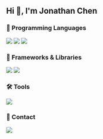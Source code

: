 ## Hi 👋, I'm Jonathan Chen 

### 📔 Programming Languages
<p>
<!--   <img src="https://img.shields.io/badge/Python-3776AB?style=for-the-badge&logo=python&logoColor=white" /> -->
  <img src="https://img.shields.io/badge/HTML5-E34F26?style=for-the-badge&logo=html5&logoColor=white" />
  <img src="https://img.shields.io/badge/CSS3-1572B6?style=for-the-badge&logo=css3&logoColor=white" />
  <img src="https://img.shields.io/badge/JavaScript-323330?style=for-the-badge&logo=javascript&logoColor=F7DF1E" />
<!--   <img src="https://img.shields.io/badge/TypeScript-007ACC?style=for-the-badge&logo=typescript&logoColor=white" /> -->
<!--   <img src="https://img.shields.io/badge/C-00599C?style=for-the-badge&logo=c&logoColor=white" /> -->
<!--   <img src="https://img.shields.io/badge/C%2B%2B-00599C?style=for-the-badge&logo=c%2B%2B&logoColor=white" /> -->
<!--   <img src="https://img.shields.io/badge/C%23-239120?style=for-the-badge&logo=c-sharp&logoColor=white" /> -->
<!--   <img src="https://img.shields.io/badge/Java-ED8B00?style=for-the-badge&logo=java&logoColor=white" /> -->
<!--   <img src="https://img.shields.io/badge/PHP-777BB4?style=for-the-badge&logo=php&logoColor=white" /> -->
<!--   <img src="https://img.shields.io/badge/Swift-FA7343?style=for-the-badge&logo=swift&logoColor=white" /> -->
<!--   <img src="https://img.shields.io/badge/Go-00ADD8?style=for-the-badge&logo=go&logoColor=white" /> -->
<!--   <img src="https://img.shields.io/badge/Ruby-CC342D?style=for-the-badge&logo=ruby&logoColor=white" /> -->
<!--   <img src="https://img.shields.io/badge/json-5E5C5C?style=for-the-badge&logo=json&logoColor=white" /> -->
</p>

### 🧮 Frameworks & Libraries
<p>
<!--   <img src="https://img.shields.io/badge/React_Native-20232A?style=for-the-badge&logo=react&logoColor=61DAFB" /> -->
<!--   <img src="https://img.shields.io/badge/Node.js-339933?style=for-the-badge&logo=nodedotjs&logoColor=white" /> -->
<!--   <img src="https://img.shields.io/badge/.NET-512BD4?style=for-the-badge&logo=dotnet&logoColor=white" /> -->
<!--   <img src="https://img.shields.io/badge/React-20232A?style=for-the-badge&logo=react&logoColor=61DAFB" /> -->
<!--   <img src="https://img.shields.io/badge/Svelte-4A4A55?style=for-the-badge&logo=svelte&logoColor=FF3E00" /> -->
<!--   <img src="https://img.shields.io/badge/Vue.js-35495E?style=for-the-badge&logo=vuedotjs&logoColor=4FC08D" /> -->
<!--   <img src="https://img.shields.io/badge/Angular-DD0031?style=for-the-badge&logo=angular&logoColor=white" /> -->
<!--   <img src="https://img.shields.io/badge/AngularJS-E23237?style=for-the-badge&logo=angularjs&logoColor=white" /> -->
  <img src="https://img.shields.io/badge/Bootstrap-563D7C?style=for-the-badge&logo=bootstrap&logoColor=white" />
  <img src="https://img.shields.io/badge/green%20sock-88CE02?style=for-the-badge&logo=greensock&logoColor=white">
<!--   <img src="https://img.shields.io/badge/Tailwind_CSS-38B2AC?style=for-the-badge&logo=tailwind-css&logoColor=white" /> -->
<!--   <img src="https://img.shields.io/badge/jQuery-0769AD?style=for-the-badge&logo=jquery&logoColor=white" /> -->
<!--   <img src="https://img.shields.io/badge/Django-092E20?style=for-the-badge&logo=django&logoColor=white" /> -->
<!--   <img src="https://img.shields.io/badge/Ruby_on_Rails-CC0000?style=for-the-badge&logo=ruby-on-rails&logoColor=white" /> -->
<!--   <img src="https://img.shields.io/badge/Laravel-FF2D20?style=for-the-badge&logo=laravel&logoColor=white" /> -->
<!--   <img src="https://img.shields.io/badge/Flask-000000?style=for-the-badge&logo=flask&logoColor=white" /> -->
<!--   <img src="https://img.shields.io/badge/nuxt.js-00C58E?style=for-the-badge&logo=nuxtdotjs&logoColor=white" /> -->
<!--   <img src="https://img.shields.io/badge/next.js-000000?style=for-the-badge&logo=nextdotjs&logoColor=white" /> -->
</p>

### 🛠️ Tools
<p>
<!--   <img src="https://img.shields.io/badge/Xcode-007ACC?style=flat-square&logo=Xcode&logoColor=white" /> -->
  <img src="https://img.shields.io/badge/Visual_Studio_Code-0078D4?style=for-the-badge&logo=visual%20studio%20code&logoColor=white" />
<!--   <img src="https://img.shields.io/badge/Visual_Studio-5C2D91?style=for-the-badge&logo=visual%20studio&logoColor=white" /> -->
<!--   <img src="https://img.shields.io/badge/Atom-66595C?style=for-the-badge&logo=Atom&logoColor=white" /> -->
<!--   <img src="https://img.shields.io/badge/Eclipse-2C2255?style=for-the-badge&logo=eclipse&logoColor=white" /> -->
<!--   <img src="https://img.shields.io/badge/sublime_text-%23575757.svg?&style=for-the-badge&logo=sublime-text&logoColor=important" /> -->
</p>

### 💬 Contact
<p>
    <a href="mailto: jchen2190@gmail.com" target="_blank"><img src="https://img.shields.io/badge/Gmail-D14836?style=for-the-badge&logo=gmail&logoColor=white"></a>
<!--     <a href="https://www.linkedin.com/in/jonchen21" target="_blank"><img src="https://img.shields.io/badge/LinkedIn-0077B5?style=for-the-badge&logo=linkedin&logoColor=white"></a> -->
</p>

<!--
**jchen2190/jchen2190** is a ✨ _special_ ✨ repository because its `README.md` (this file) appears on your GitHub profile.

Here are some ideas to get you started:

- 🔭 I’m currently working on ...
- 🌱 I’m currently learning ...
- 👯 I’m looking to collaborate on ...
- 🤔 I’m looking for help with ...
- 💬 Ask me about ...
- 📫 How to reach me: ...
- 😄 Pronouns: ...
- ⚡ Fun fact: ...
-->
